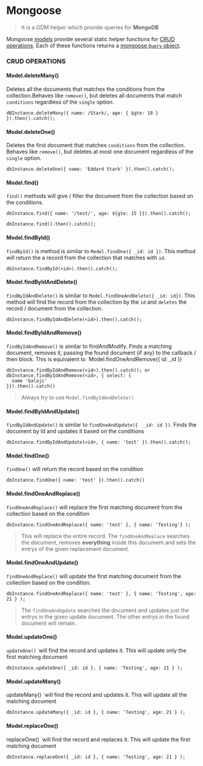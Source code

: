 # Mongoose

>It is a ODM helper which provide queries for **MongoDB**

Mongoose [models](https://mongoosejs.com/docs/models.html) provide several static helper functions for [CRUD operations](https://en.wikipedia.org/wiki/Create,_read,_update_and_delete). Each of these functions returns a [mongoose `Query` object](http://mongoosejs.com/docs/api.html#Query).

### CRUD OPERATIONS

#### Model.deleteMany()

Deletes all the documents that matches the conditions from the collection.Behaves like `remove()`, but deletes all documents that match `conditions` regardless of the `single` option.

```mongoose
dBInstance.deleteMany({ name: /Stark/, age: { $gte: 18 } }).then().catch();
```

#### Model.deleteOne()

Deletes the first document that matches `conditions` from the collection. Behaves like `remove()`, but deletes at most one document regardless of the `single` option.

```mongoose
dbInstance.deleteOne({ name: 'Eddard Stark' }).then().catch();
```

#### Model.find()

`find()` methods will give / filter the document from the collection based on the conditions.

```mongoose
dbInstance.find({ name: '/test/', age: ${gte: 15 }}).then().catch();
```

```mongoose
dbInstance.find().then().catch();
```

#### Model.findById()

`findById()` is method is similar to `Model.findOne({ _id: id })`. This method will return the a record from the collection that matches with `id`.

```mongoose
dbInstance.findById(<id>).then().catch();
```

#### Model.findByIdAndDelete()

`findByIdAndDelete()` is similar to `Model.findOneAndDelete({ _id: id})`. This method will find the record from the collection by the `id` and `deletes` the record / document from the collection.

```mongoose
dbInstance.findByIdAndDelete(<id>).then().catch();
```

#### Model.findByIdAndRemove()

`findByIdAndRemove()` is similar to findAndModify. Finds a matching document, removes it, passing the found document (if any) to the callback / then block. This is equivalent to `Model.findOneAndRemove({ id: _id })

```mongoose
dbInstance.findByIdAndRemove(<id>).then().catch(); or
dbInstance.findByIdAndRemove(<id>, { select: {
  name 'balaji'
}}).then().catch()
```

> Always try to use `Model.findByIdAndDelete()`

#### Model.findByIdAndUpdate()

`findByIdAndUpdate()` is similar to `findOneAndUpdate({  _id: id })`. Finds the document by Id and updates it based on the conditions

```mongoose
dbInstance.findByIdAndUpdate(<id>, { name: 'test' }).then().catch();
```

#### Model.findOne()

`findOne()` will return the record based on the condition

```mongoose
dbInstance.findOne({ name: 'test' }).then().catch()
```

#### Model.findOneAndReplace()

`findOneAndReplace()` will replace the first matching document from the collection based on the condition

```mongoose
dbInstance.findOneAndReplace({ name: 'test' }, { name: 'Testing'} );
```

> This will replace the entire record. The `findOneAndReplace` searches the document, removes **everything** inside this document and sets the entrys of the given replacement document.

#### Model.findOneAndUpdate() 

`findOneAndReplace()` will update the first matching document from the collection based on the condition.

```mongoose
dbInstance.findOneAndReplace({ name: 'test' }, { name: 'Testing', age: 21 } );
```

>The `findOneAndUpdate` searches the document and updates just the entrys in the given update document. The other entrys in the found document will remain.

#### Model.updateOne()

`updateOne() `will find the record and updates it. This will update only the first matching document

```mongoose
dbInstance.updateOne({ _id: id }, { name: 'Testing', age: 21 } );
```

#### Model.updateMany()

updateMany() `will find the record and updates it. This will update all the  matching document

```mongoose
dbInstance.updateMany({ _id: id }, { name: 'Testing', age: 21 } );
```

#### Model.replaceOne()

replaceOne() `will find the record and replaces it. This will update the first matching document

```mongoose
dbInstance.replaceOne({ _id: id }, { name: 'Testing', age: 21 } );
```

